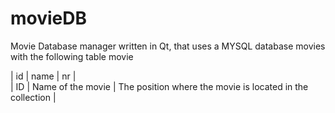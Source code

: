 # movieDB

Movie Database manager written in Qt, that uses a MYSQL database movies with the following table movie

| id | name              | nr                                                        |  
| ID | Name of the movie | The position where the movie is located in the collection |
